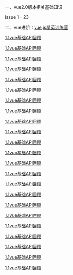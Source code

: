 
一、vue2.0版本相关基础知识

issue 1 - 23


二、vue进阶：[vue.js精英训练营](https://github.com/googBlogs/vue-master-lesson)

[1.1vue基础API回顾]()

[1.1vue基础API回顾]()

[1.1vue基础API回顾]()

[1.1vue基础API回顾]()

[1.1vue基础API回顾]()

[1.1vue基础API回顾]()

[1.1vue基础API回顾]()

[1.1vue基础API回顾]()

[1.1vue基础API回顾]()

[1.1vue基础API回顾]()

[1.1vue基础API回顾]()

[1.1vue基础API回顾]()

[1.1vue基础API回顾]()

[1.1vue基础API回顾]()

[1.1vue基础API回顾]()

[1.1vue基础API回顾]()

[1.1vue基础API回顾]()

[1.1vue基础API回顾]()

[1.1vue基础API回顾]()

[1.1vue基础API回顾]()

[1.1vue基础API回顾]()

[1.1vue基础API回顾]()

[1.1vue基础API回顾]()


